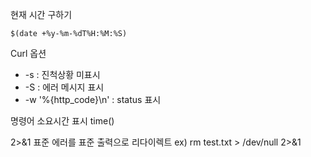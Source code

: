 
현재 시간 구하기
```
$(date +%y-%m-%dT%H:%M:%S)
```

Curl 옵션
* -s : 진척상황 미표시
* -S : 에러 메시지 표시
* -w '%{http_code}\n' : status 표시

명령어 소요시간 표시
time()

2>&1
표준 에러를 표준 출력으로 리다이렉트
ex) rm test.txt > /dev/null 2>&1
